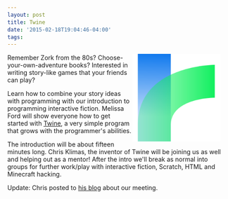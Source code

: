 ```yaml
---
layout: post
title: Twine
date: '2015-02-18T19:04:46-04:00'
tags:
---
```

<div style="float:right; padding-right:20px"><img src="/assets/twine.svg" style="width: 200px" alt="Twine" /></div>

Remember Zork from the 80s?  Choose-your-own-adventure books?  Interested in
writing story-like games that your friends can play?

Learn how to combine your story ideas with programming with our introduction to
programming interactive fiction. Melissa Ford will show everyone how to get
started with [Twine](http://twinery.org), a very simple program that grows with the programmer's
abilities.

The introduction will be about fifteen minutes long. Chris Klimas, the inventor
of Twine will be joining us as well and helping out as a mentor! After the intro
we'll break as normal into groups for further work/play with interactive
fiction, Scratch, HTML and Minecraft hacking.

Update: Chris posted to [his blog](http://chrisklimas.com/helping-at-coderdojodc/) about our meeting.

<p style="clear:both">&nbsp;</p>
